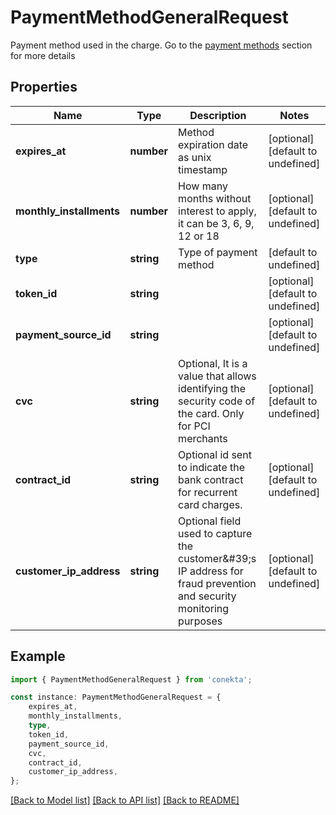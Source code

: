 # PaymentMethodGeneralRequest

Payment method used in the charge. Go to the [payment methods](https://developers.conekta.com/reference/m%C3%A9todos-de-pago) section for more details 

## Properties

Name | Type | Description | Notes
------------ | ------------- | ------------- | -------------
**expires_at** | **number** | Method expiration date as unix timestamp | [optional] [default to undefined]
**monthly_installments** | **number** | How many months without interest to apply, it can be 3, 6, 9, 12 or 18 | [optional] [default to undefined]
**type** | **string** | Type of payment method | [default to undefined]
**token_id** | **string** |  | [optional] [default to undefined]
**payment_source_id** | **string** |  | [optional] [default to undefined]
**cvc** | **string** | Optional, It is a value that allows identifying the security code of the card. Only for PCI merchants | [optional] [default to undefined]
**contract_id** | **string** | Optional id sent to indicate the bank contract for recurrent card charges. | [optional] [default to undefined]
**customer_ip_address** | **string** | Optional field used to capture the customer\&#39;s IP address for fraud prevention and security monitoring purposes | [optional] [default to undefined]

## Example

```typescript
import { PaymentMethodGeneralRequest } from 'conekta';

const instance: PaymentMethodGeneralRequest = {
    expires_at,
    monthly_installments,
    type,
    token_id,
    payment_source_id,
    cvc,
    contract_id,
    customer_ip_address,
};
```

[[Back to Model list]](../README.md#documentation-for-models) [[Back to API list]](../README.md#documentation-for-api-endpoints) [[Back to README]](../README.md)
